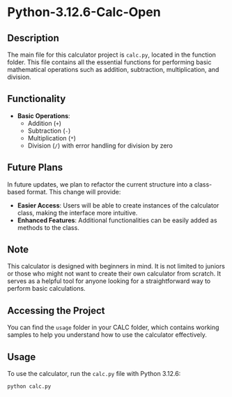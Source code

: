 # Python-3.12.6-Calc-Open

## Description
The main file for this calculator project is `calc.py`, located in the function folder. This file contains all the essential functions for performing basic mathematical operations such as addition, subtraction, multiplication, and division.

## Functionality
- **Basic Operations**: 
  - Addition (`+`)
  - Subtraction (`-`)
  - Multiplication (`*`)
  - Division (`/`) with error handling for division by zero

## Future Plans
In future updates, we plan to refactor the current structure into a class-based format. This change will provide:
- **Easier Access**: Users will be able to create instances of the calculator class, making the interface more intuitive.
- **Enhanced Features**: Additional functionalities can be easily added as methods to the class.

## Note
This calculator is designed with beginners in mind. It is not limited to juniors or those who might not want to create their own calculator from scratch. It serves as a helpful tool for anyone looking for a straightforward way to perform basic calculations.

## Accessing the Project
You can find the `usage` folder in your CALC folder, which contains working samples to help you understand how to use the calculator effectively.

## Usage
To use the calculator, run the `calc.py` file with Python 3.12.6:

```bash
python calc.py
